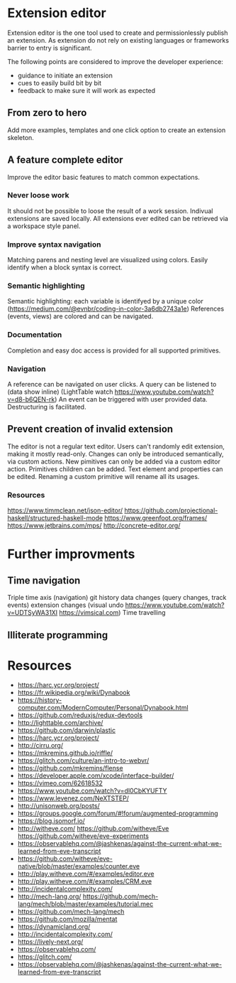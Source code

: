 # Extension editor

Extension editor is the one tool used to create and permissionlessly publish an extension.
As extension do not rely on existing languages or frameworks barrier to entry is significant.

The following points are considered to improve the developer experience:
- guidance to initiate an extension
- cues to easily build bit by bit
- feedback to make sure it will work as expected

## From zero to hero

Add more examples, templates and one click option to create an extension skeleton.

## A feature complete editor

Improve the editor basic features to match common expectations.

### Never loose work

It should not be possible to loose the result of a work session.
Indivual extensions are saved locally. All extensions ever edited can be retrieved via a workspace style panel.

### Improve syntax navigation

Matching parens and nesting level are visualized using colors.
Easily identify when a block syntax is correct.

### Semantic highlighting

Semantic highlighting: each variable is identifyed by a unique color (https://medium.com/@evnbr/coding-in-color-3a6db2743a1e)
References (events, views) are colored and can be navigated.

### Documentation

Completion and easy doc access is provided for all supported primitives.

### Navigation

A reference can be navigated on user clicks. A query can be listened to (data show inline) (LightTable watch https://www.youtube.com/watch?v=d8-b6QEN-rk)
An event can be triggered with user provided data.
Destructuring is facilitated.

## Prevent creation of invalid extension

The editor is not a regular text editor. Users can't randomly edit extension, making it mostly read-only.
Changes can only be introduced semantically, via custom actions.
New pimitives can only be added via a custom editor action. Primitives children can be added. Text element and properties can be edited.
Renaming a custom primitive will rename all its usages.

### Resources

https://www.timmclean.net/json-editor/
https://github.com/projectional-haskell/structured-haskell-mode
https://www.greenfoot.org/frames/
https://www.jetbrains.com/mps/
http://concrete-editor.org/

# Further improvments

## Time navigation

Triple time axis (navigation)
git history
data changes (query changes, track events)
extension changes (visual undo https://www.youtube.com/watch?v=UDTSyWA31XI https://vimsical.com)
Time travelling

## Illiterate programming

# Resources

- https://harc.ycr.org/project/
- https://fr.wikipedia.org/wiki/Dynabook
- https://history-computer.com/ModernComputer/Personal/Dynabook.html
- https://github.com/reduxjs/redux-devtools
- http://lighttable.com/archive/
- https://github.com/darwin/plastic
- https://harc.ycr.org/project/
- http://cirru.org/
- https://mkremins.github.io/riffle/
- https://glitch.com/culture/an-intro-to-webvr/
- https://github.com/mkremins/flense 
- https://developer.apple.com/xcode/interface-builder/
- https://vimeo.com/62618532
- https://www.youtube.com/watch?v=dl0CbKYUFTY
- https://www.levenez.com/NeXTSTEP/
- http://unisonweb.org/posts/ 
- https://groups.google.com/forum/#!forum/augmented-programming
- https://blog.isomorf.io/
- http://witheve.com/ https://github.com/witheve/Eve https://github.com/witheve/eve-experiments
- https://observablehq.com/@jashkenas/against-the-current-what-we-learned-from-eve-transcript
- https://github.com/witheve/eve-native/blob/master/examples/counter.eve
- http://play.witheve.com/#/examples/editor.eve
- http://play.witheve.com/#/examples/CRM.eve
- http://incidentalcomplexity.com/
- http://mech-lang.org/ https://github.com/mech-lang/mech/blob/master/examples/tutorial.mec
- https://github.com/mech-lang/mech
- https://github.com/mozilla/mentat
- https://dynamicland.org/
- http://incidentalcomplexity.com/
- https://lively-next.org/
- https://observablehq.com/
- https://glitch.com/
- https://observablehq.com/@jashkenas/against-the-current-what-we-learned-from-eve-transcript